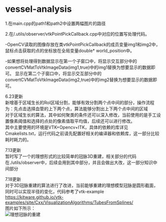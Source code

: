 # vessel-analysis

1.在main.cpp的path1和path2中设置两幅图片的路径

2.在/.utils/observer/vtkPointPickCallback.cpp中对应的位置写处理代码。

  -OpenCV读取的图像存放在类vtkPointPickCallback的成员变量img1和img2中，鼠标点击获取的点的坐标放在全局变量double* world_position中。
  
  -如果想将处理得到数据显示在第一个子窗口中，将显示交互部分中的convertCVMatToVtkImageData(img1,true)中的img1替换为想要显示的数据即可。
                     显示在第二个子窗口中，将显示交互部分中的convertCVMatToVtkImageData(img2,true)中的img2替换为想要显示的数据即可。

6.23更新  
新增基于区域生长的RoI区域分割，能够有效分割两个点中间的部分，操作流程为：先点击选择血管的上下两个点，算法能够分割出上下两个点中间的区域  
对于区域生长的算法，其中如何聚类的条件还可以深入修改，当前使用的是手工设置像素阈值和选择的点处的像素值取平均值，后续还可以进行修改。  
其中主要使用的环境是VTK+Opencv+ITK，具体的依赖的库详见Cmakelists.txt，运行代码之前请先配置好相关的编译器和依赖库，这一部分比较耗时耗力的。
  
7.13更新  
暂时写了一个的理想形式的比较简单的冠脉3D重建，相关部分的代码在./utils/observer中，后续会用到其中部分，并且会做出大改，这一部分知识中间部分  

7.18更新  
对于3D冠脉重建的算法进行了改进，当前能够重建的理想模型冠脉是圆形截面，同时可以实现半径的变化，代码参考了vtk-example  
https://kitware.github.io/vtk-examples/site/Cxx/VisualizationAlgorithms/TubesFromSplines/  
图片如下所示：  
![理想冠脉的重建](https://github.com/Lemon-Haining/vessel-analysis/blob/master/images/vesselRadious_78.png)
